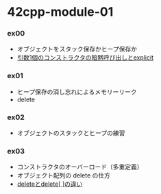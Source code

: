 # 42cpp-module-01
### ex00
- オブジェクトをスタック保存かヒープ保存か
- [引数1個のコンストラクタの暗黙呼び出しとexplicit](http://exlight.net/devel/cpp/explicit.html)

### ex01
- ヒープ保存の消し忘れによるメモリーリーク
- delete

### ex02
- オブジェクトのスタックとヒープの練習

### ex03
- コンストラクタのオーバーロード（多重定義）
- オブジェクト配列の delete の仕方
- [deleteとdelete[ ]の違い](https://superactionshootinggame4.hatenablog.com/entry/2018/01/26/135038)
